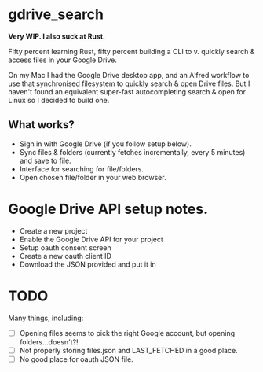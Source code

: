 # gdrive_search

**Very WIP. I also suck at Rust.**

Fifty percent learning Rust, fifty percent building a CLI to v. quickly
search & access files in your Google Drive.

On my Mac I had the Google Drive desktop app, and an Alfred workflow to use
that synchronised filesystem to quickly search & open Drive files. But I
haven't found an equivalent super-fast autocompleting search & open for Linux
so I decided to build one.

## What works?

 - Sign in with Google Drive (if you follow setup below).
 - Sync files & folders (currently fetches incrementally, every 5 minutes) and
   save to file.
 - Interface for searching for file/folders.
 - Open chosen file/folder in your web browser.

# Google Drive API setup notes.

 - Create a new project
 - Enable the Google Drive API for your project
 - Setup oauth consent screen
 - Create a new oauth client ID
 - Download the JSON provided and put it in <TBD>

# TODO

Many things, including:

- [ ] Opening files seems to pick the right Google account, but opening folders...doesn't?!
- [ ] Not properly storing files.json and LAST_FETCHED in a good place.
- [ ] No good place for oauth JSON file.
